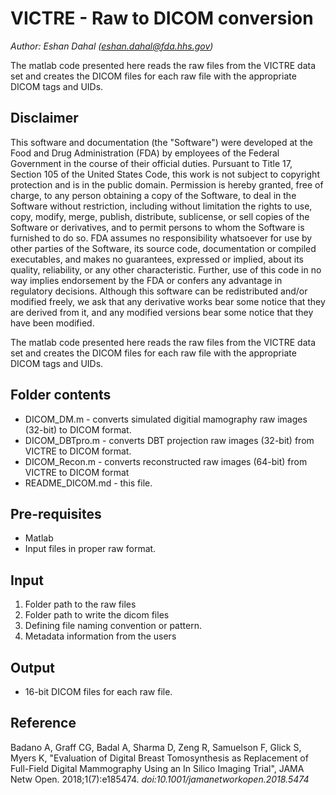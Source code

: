 # VICTRE - Raw to DICOM conversion

*Author: Eshan Dahal (eshan.dahal@fda.hhs.gov)*

The matlab code presented here reads the raw files from the VICTRE data set and creates the DICOM files for each raw file with the appropriate DICOM tags and UIDs. 


Disclaimer
----------

This software and documentation (the "Software") were developed at the Food and Drug Administration (FDA) by employees of the Federal Government in the course of their official duties. Pursuant to Title 17, Section 105 of the United States Code, this work is not subject to copyright protection and is in the public domain. Permission is hereby granted, free of charge, to any person obtaining a copy of the Software, to deal in the Software without restriction, including without limitation the rights to use, copy, modify, merge, publish, distribute, sublicense, or sell copies of the Software or derivatives, and to permit persons to whom the Software is furnished to do so. FDA assumes no responsibility whatsoever for use by other
parties of the Software, its source code, documentation or compiled executables, and makes no guarantees, expressed or implied, about its quality, reliability, or any other characteristic. Further, use of this code in no way implies endorsement by the FDA or confers any advantage in regulatory decisions. Although this software can be redistributed and/or modified freely, we ask that any derivative works bear some notice that they are derived from it, and any modified versions bear some notice that they have been modified. 

The matlab code presented here reads the raw files from the VICTRE data set and creates the DICOM files for each raw file with the appropriate DICOM tags and UIDs. 

Folder contents
---------------
- DICOM_DM.m - converts simulated digitial mamography raw images (32-bit) to DICOM format.
- DICOM_DBTpro.m - converts DBT projection raw images (32-bit) from VICTRE to DICOM format.
- DICOM_Recon.m - converts reconstructed raw images (64-bit) from VICTRE to DICOM format
- README_DICOM.md - this file.

Pre-requisites
--------------
 - Matlab
 - Input files in proper raw format.

Input
-----
1) Folder path to the raw files 
2) Folder path to write the dicom files 
3) Defining file naming convention or pattern.  
3) Metadata information from the users

Output
------
- 16-bit DICOM files for each raw file. 

Reference
---------
Badano A, Graff CG, Badal A, Sharma D, Zeng R, Samuelson F, Glick S, Myers K, "Evaluation of Digital Breast Tomosynthesis as Replacement of Full-Field Digital Mammography Using an In Silico Imaging Trial", JAMA Netw Open. 2018;1(7):e185474. *doi:10.1001/jamanetworkopen.2018.5474*

